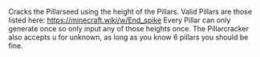 Cracks the Pillarseed using the height of the Pillars.
Valid Pillars are those listed here: https://minecraft.wiki/w/End_spike
Every Pillar can only generate once so only input any of those heights once.
The Pillarcracker also accepts u for unknown, as long as you know 6 pillars you should be fine.

